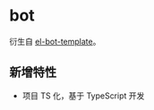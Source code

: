 # bot

衍生自 [el-bot-template](https://github.com/ElpsyCN/el-bot-template/tree/e20f056ca8855af1fbb5a3887ba29bac985b1dbc)。

## 新增特性

- 项目 TS 化，基于 TypeScript 开发

